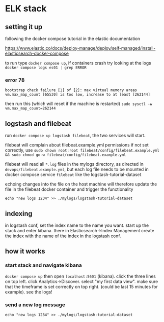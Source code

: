 # ELK stack

## setting it up
following the docker compose tutorial in the elastic documentation

https://www.elastic.co/docs/deploy-manage/deploy/self-managed/install-elasticsearch-docker-compose

to run type `docker compose up`, if containers crash try looking at the logs `docker compose logs es01 | grep ERROR`

### error 78
`bootstrap check failure [1] of [2]: max virtual memory areas vm.max_map_count [65530] is too low, increase to at least [262144]`

then run this (which will reset if the machine is restarted)
`sudo sysctl -w vm.max_map_count=262144`


## logstash and filebeat
run `docker compose up logstash filebeat`, the two services will start.

filebeat will complain about filebeat.example.yml permissions if not set correctly, use `sudo chown root:root filebeat/config/filebeat.example.yml && sudo chmod go-w filebeat/config/filebeat.example.yml`

filebeat will read all `*.log` files in the mylogs directory, as directed in `devops/filebeat.example.yml`, but each log file needs to be mounted in docker compose service `filebeat` like the logstash-tutorial-dataset

echoing changes into the file on the host machine will therefore update the file in the filebeat docker container and trigger the functionality

```
echo "new logs 1234" >> ./mylogs/logstash-tutorial-dataset
```

## indexing
in logstash conf, set the index name to the name you want.
start up the stack and enter kibana. there in Elasticsearch->Index Management create the index with the name of the index in the logstash conf. 

## how it works
### start stack and navigate kibana
`docker compose up`
then open `localhost:5601` (kibana).
click the three lines on top left.
click Analytics->Discover.
select "my first data view".
make sure that the timeframe is set correctly on top right. (could be last 15 minutes for example).
see the logs!

### send a new log message
```
echo "new logs 1234" >> ./mylogs/logstash-tutorial-dataset
```
